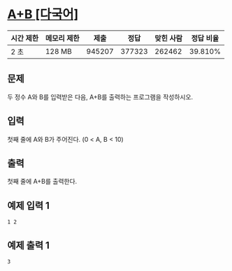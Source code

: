 # [A+B [다국어]](https://www.acmicpc.net/problem/1000)

| 시간 제한 | 메모리 제한 | 제출 | 정답 | 맞힌 사람 | 정답 비율 |
| --- | --- | --- | --- | --- | --- |
| 2 초 | 128 MB | 945207 | 377323 | 262462 | 39.810% |

## 문제

두 정수 A와 B를 입력받은 다음, A+B를 출력하는 프로그램을 작성하시오.

## 입력

첫째 줄에 A와 B가 주어진다. (0 < A, B < 10)

## 출력

첫째 줄에 A+B를 출력한다.

## 예제 입력 1

```
1 2

```

## 예제 출력 1

```
3
```
